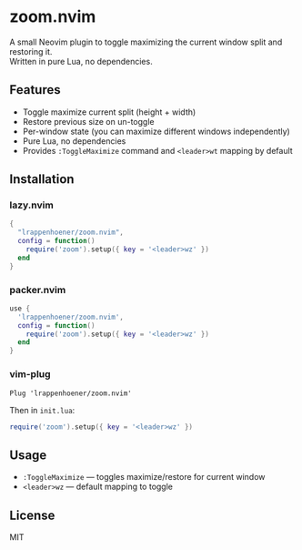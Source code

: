 # zoom.nvim

A small Neovim plugin to toggle maximizing the current window split and restoring it.  
Written in pure Lua, no dependencies.

## Features
- Toggle maximize current split (height + width)
- Restore previous size on un-toggle
- Per-window state (you can maximize different windows independently)
- Pure Lua, no dependencies
- Provides `:ToggleMaximize` command and `<leader>wt` mapping by default

## Installation

### lazy.nvim
```lua
{
  "lrappenhoener/zoom.nvim",
  config = function()
    require('zoom').setup({ key = '<leader>wz' })
  end
}
```

### packer.nvim
```lua
use {
  'lrappenhoener/zoom.nvim',
  config = function()
    require('zoom').setup({ key = '<leader>wz' })
  end
}
```

### vim-plug
```vim
Plug 'lrappenhoener/zoom.nvim'
```
Then in `init.lua`:
```lua
require('zoom').setup({ key = '<leader>wz' })
```

## Usage
- `:ToggleMaximize` — toggles maximize/restore for current window
- `<leader>wz` — default mapping to toggle

## License
MIT
